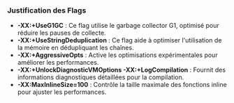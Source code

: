 ### Justification des Flags
- **-XX:+UseG1GC** : Ce flag utilise le garbage collector G1, optimisé pour réduire les pauses de collecte.
- **-XX:+UseStringDeduplication** : Ce flag aide à optimiser l'utilisation de la mémoire en dédupliquant les chaînes.
- **-XX:+AggressiveOpts** : Active les optimisations expérimentales pour améliorer les performances.
- **-XX:+UnlockDiagnosticVMOptions -XX:+LogCompilation** : Fournit des informations diagnostiques détaillées pour la compilation.
- **-XX:MaxInlineSize=100** : Contrôle la taille maximale des fonctions inline pour ajuster les performances.
